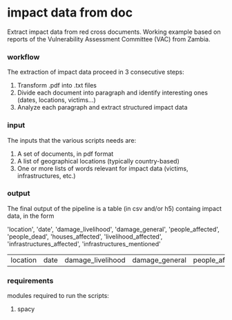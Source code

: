 # impact data from doc
Extract impact data from red cross documents. Working example based on reports of the Vulnerability Assessment Committee (VAC) from Zambia.

### workflow
The extraction of impact data proceed in 3 consecutive steps:
1) Transform .pdf into .txt files
2) Divide each document into paragraph and identify interesting ones (dates, locations, victims...)
3) Analyze each paragraph and extract structured impact data

### input
The inputs that the various scripts needs are:
1) A set of documents, in pdf format
2) A list of geographical locations (typically country-based)
3) One or more lists of words relevant for impact data (victims, infrastructures, etc.)

### output
The final output of the pipeline is a table (in csv and/or h5) containg impact data, in the form 

'location', 'date', 'damage_livelihood',
                                      'damage_general', 'people_affected',
                                      'people_dead', 'houses_affected',
                                      'livelihood_affected',
                                      'infrastructures_affected',
                                      'infrastructures_mentioned'

<table>
<tr>
  <td>location</td>
  <td>date</td>
<td>damage_livelihood</td>
<td>damage_general</td>
<td>people_affected</td>
<td>people_dead</td>
<td>houses_affected</td>
<td>livelihood_affected</td>
<td>infrastructures_affected</td>
<td>infrastructures_mentioned</td>
</tr>
</table>

### requirements
modules required to run the scripts:
1) spacy
